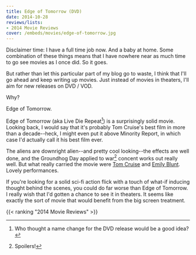 ```yaml
---
title: Edge of Tomorrow (DVD)
date: 2014-10-28
reviews/lists:
- 2014 Movie Reviews
cover: /embeds/movies/edge-of-tomorrow.jpg
---
```

Disclaimer time: I have a full time job now. And a baby at home. Some combination of these things means that I have nowhere near as much time to go see movies as I once did. So it goes.

But rather than let this particular part of my blog go to waste, I think that I'll go ahead and keep writing up movies. Just instead of movies in theaters, I'll aim for new releases on DVD / VOD.

Why?

Edge of Tomorrow.

<!--more-->

Edge of Tomorrow (aka Live Die Repeat[^1]) is a surprisingly solid movie. Looking back, I would say that it's probably Tom Cruise's best film in more than a decade--heck, I might even put it above Minority Report, in which case I'd actually call it his best film ever.

The aliens are downright alien--and pretty cool looking--the effects are well done, and the Groundhog Day applied to war[^2] concent works out really well. But what really carried the movie were <a href="http://www.imdb.com/name/nm0000129/?ref_=tt_cl_t1">Tom Cruise</a> and <a href="http://www.imdb.com/name/nm1289434/?ref_=tt_cl_t2">Emily Blunt</a>. Lovely performances.

If you're looking for a solid sci-fi action flick with a touch of what-if inducing thought behind the scenes, you could do far worse than Edge of Tomorrow. I really wish that I'd gotten a chance to see it in theaters. It seems like exactly the sort of movie that would benefit from the big screen treatment.

{{< ranking "2014 Movie Reviews" >}}

[^1]: Who thought a name change for the DVD release would be a good idea?
[^2]: Spoilers!